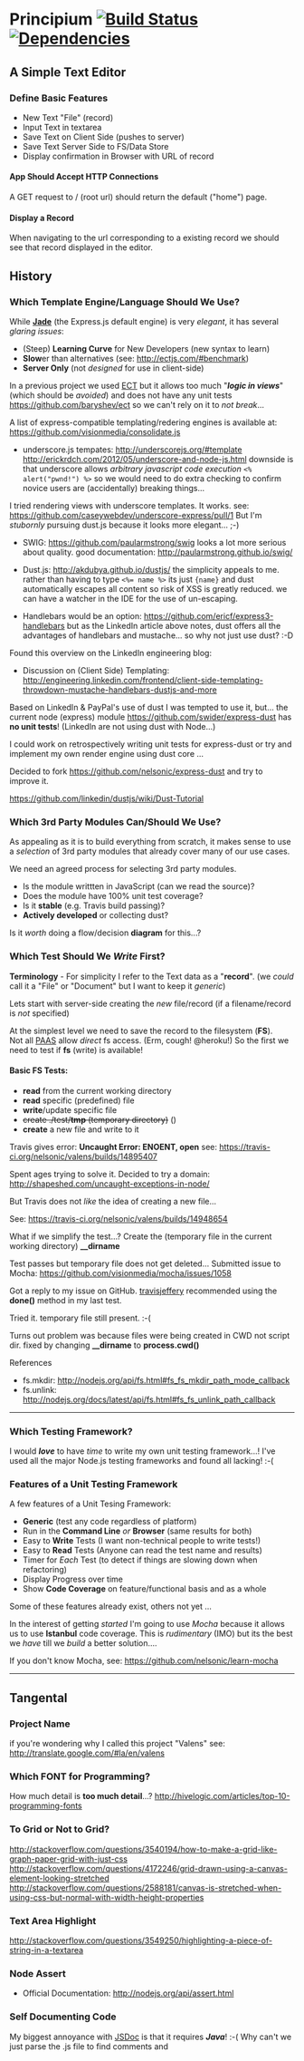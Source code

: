 # Principium [![Build Status](https://travis-ci.org/nelsonic/valens.png?branch=master)](https://travis-ci.org/nelsonic/valens) [![Dependencies](https://david-dm.org/nelsonic/valens.png)](https://david-dm.org/nelsonic/valens)

## A Simple Text Editor

### Define Basic Features

- New Text "File" (record)
- Input Text in textarea
- Save Text on Client Side (pushes to server)
- Save Text Server Side to FS/Data Store
- Display confirmation in Browser with URL of record

#### App Should Accept HTTP Connections

A GET request to / (root url) should return the default ("home") page.





#### Display a Record

When navigating to the url corresponding to a existing record we 
should see that record displayed in the editor.





## History

### Which Template Engine/Language Should We Use?

While [**Jade**](http://jade-lang.com/) (the Express.js default engine) 
is very *elegant*, it has several *glaring issues*:

- (Steep) **Learning Curve** for New Developers (new syntax to learn)
- **Slow**er than alternatives (see: http://ectjs.com/#benchmark)
- **Server Only** (not *designed* for use in client-side)

In a previous project we 
used [ECT](http://ectjs.com/) but it allows too much "***logic in views***"
(which should be *avoided*) and does not have any unit tests 
https://github.com/baryshev/ect so we can't rely on it to *not break*... 

A list of express-compatible templating/redering engines is available at:
https://github.com/visionmedia/consolidate.js

- underscore.js tempates:
http://underscorejs.org/#template 
http://erickrdch.com/2012/05/underscore-and-node-js.html
downside is that underscore allows *arbitrary javascript code execution* 
`<% alert("pwnd!") %>` so we would need to do extra checking
to confirm novice users are (accidentally) breaking things...

I tried rendering views with underscore templates.
It works. see: https://github.com/caseywebdev/underscore-express/pull/1
But I'm *stubornly* pursuing dust.js because it looks more elegant... ;-)

- SWIG: https://github.com/paularmstrong/swig
looks a lot more serious about quality.
good documentation: http://paularmstrong.github.io/swig/

- Dust.js: http://akdubya.github.io/dustjs/ the simplicity appeals to me.
rather than having to type `<%= name %>` its just `{name}`
and dust automatically escapes all content so risk of XSS is greatly reduced.
we can have a watcher in the IDE for the use of un-escaping.

- Handlebars would be an option: https://github.com/ericf/express3-handlebars
but as the LinkedIn article above notes, dust offers all the advantages of 
handlebars and mustache... so why not just use dust? :-D


Found this overview on the LinkedIn engineering blog:

- Discussion on (Client Side) Templating:
http://engineering.linkedin.com/frontend/client-side-templating-throwdown-mustache-handlebars-dustjs-and-more

Based on LinkedIn & PayPal's use of dust I was tempted to use it, but...
the current node (express) module https://github.com/swider/express-dust 
has **no unit tests**! (LinkedIn are not using dust with Node...)

I could work on retrospectively writing unit tests for express-dust
or try and implement my own render engine using dust core ...

Decided to fork https://github.com/nelsonic/express-dust and try to improve it.

https://github.com/linkedin/dustjs/wiki/Dust-Tutorial




### Which 3rd Party Modules Can/Should We Use?

As appealing as it is to build everything from scratch, it makes sense to use
a *selection* of 3rd party modules that already cover many of our use cases.

We need an agreed process for selecting 3rd party modules.

- Is the module writtten in JavaScript (can we read the source)?
- Does the module have 100% unit test coverage?
- Is it **stable** (e.g. Travis build passing)?
- **Actively developed** or collecting dust?

Is it *worth* doing a flow/decision **diagram** for this...?

### Which Test Should We *Write* First?

**Terminology** - For simplicity I refer to the Text data as a "**record**".
(we *could* call it a "File" or "Document" but I want to keep it *generic*)

Lets start with server-side creating the *new* file/record 
(if a filename/record is *not* specified)

At the simplest level we need to save the record to the filesystem (**FS**). 
<br />Not all [PAAS](http://en.wikipedia.org/wiki/Platform_as_a_service) allow 
*direct* fs access. (Erm, cough! @heroku!)
So the first we need to test if **fs** (write) is available!

#### Basic FS Tests:

- **read** from the current working directory
- **read** specific (predefined) file
- **write**/update specific file
- ~~create ./test/**tmp** (temporary directory)~~ ()
- **create** a new file and write to it

Travis gives error: **Uncaught Error: ENOENT, open**
see: https://travis-ci.org/nelsonic/valens/builds/14895407

Spent ages trying to solve it. Decided to try a domain:
http://shapeshed.com/uncaught-exceptions-in-node/

But Travis does not *like* the idea of creating a new file...

See: https://travis-ci.org/nelsonic/valens/builds/14948654

What if we simplify the test...?
Create the (temporary file in the current working directory) **__dirname**

Test passes but temporary file does not get deleted...
Submitted issue to Mocha: https://github.com/visionmedia/mocha/issues/1058

Got a reply to my issue on GitHub.
[travisjeffery](https://github.com/travisjeffery) recommended using the 
**done()** method in my last test.

Tried it. temporary file still present. :-(

Turns out problem was because files were being created in CWD not script dir.
fixed by changing **__dirname** to **process.cwd()**


References

- fs.mkdir: http://nodejs.org/api/fs.html#fs_fs_mkdir_path_mode_callback
- fs.unlink: http://nodejs.org/docs/latest/api/fs.html#fs_fs_unlink_path_callback


- - -

### Which Testing Framework?

I would ***love*** to have *time* to write my own unit testing framework...!
I've used all the major Node.js testing frameworks and found all lacking! :-(

### Features of a Unit Testing Framework

A few features of a Unit Tesing Framework:

- **Generic** (test any code regardless of platform)
- Run in the **Command Line** *or* **Browser** (same results for both)
- Easy to **Write** Tests (I want non-technical people to write tests!)
- Easy to **Read** Tests (Anyone can read the test name and results)
- Timer for *Each* Test (to detect if things are slowing down when refactoring)
- Display Progress over time
- Show **Code Coverage** on feature/functional basis and as a whole

Some of these features already exist, others not yet ...

In the interest of getting *started* I'm going to use *Mocha* because it allows
 us to use **Istanbul** code coverage. This is *rudimentary* (IMO) but its 
the best we *have* till we *build* a better solution.... 

If you don't know Mocha, see: https://github.com/nelsonic/learn-mocha

- - -

## Tangental 

### Project Name

if you're wondering why I called this project "Valens"
see: http://translate.google.com/#la/en/valens

### Which FONT for Programming?

How much detail is **too much detail**...?
http://hivelogic.com/articles/top-10-programming-fonts


### To Grid or Not to Grid?

http://stackoverflow.com/questions/3540194/how-to-make-a-grid-like-graph-paper-grid-with-just-css
http://stackoverflow.com/questions/4172246/grid-drawn-using-a-canvas-element-looking-stretched
http://stackoverflow.com/questions/2588181/canvas-is-stretched-when-using-css-but-normal-with-width-height-properties


### Text Area Highlight

http://stackoverflow.com/questions/3549250/highlighting-a-piece-of-string-in-a-textarea

### Node Assert

- Official Documentation: http://nodejs.org/api/assert.html

### Self Documenting Code

My biggest annoyance with [JSDoc](http://usejsdoc.org) is that 
it requires ***Java***! :-(
Why can't we just parse the .js file to find comments and 
